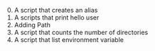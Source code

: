0. A script that creates an alias
1. A scripts that print hello user
2. Adding Path
3. A script that counts the number of directories
4. A script that list environment variable
